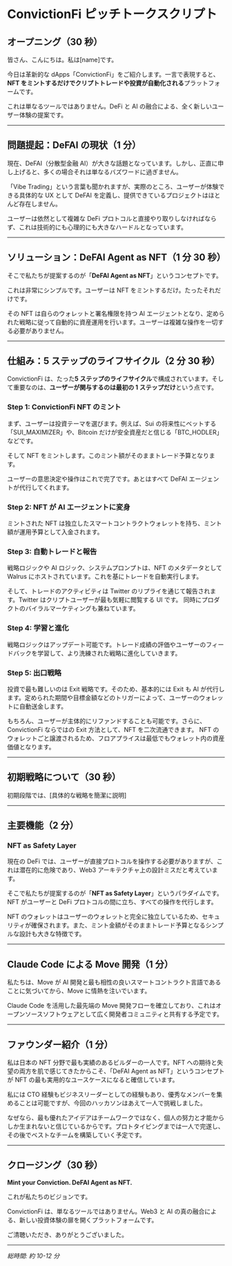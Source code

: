 # ConvictionFi ピッチトークスクリプト

## オープニング（30 秒）

皆さん、こんにちは。私は[name]です。

今日は革新的な dApps「ConvictionFi」をご紹介します。一言で表現すると、**NFT をミントするだけでクリプトトレードや投資が自動化される**プラットフォームです。

これは単なるツールではありません。DeFi と AI の融合による、全く新しいユーザー体験の提案です。

---

## 問題提起：DeFAI の現状（1 分）

現在、DeFAI（分散型金融 AI）が大きな話題となっています。しかし、正直に申し上げると、多くの場合それは単なるバズワードに過ぎません。

「Vibe Trading」という言葉も聞かれますが、実際のところ、ユーザーが体験できる具体的な UX として DeFAI を定義し、提供できているプロジェクトはほとんど存在しません。

ユーザーは依然として複雑な DeFi プロトコルと直接やり取りしなければならず、これは技術的にも心理的にも大きなハードルとなっています。

---

## ソリューション：DeFAI Agent as NFT（1 分 30 秒）

そこで私たちが提案するのが「**DeFAI Agent as NFT**」というコンセプトです。

これは非常にシンプルです。ユーザーは NFT をミントするだけ。たったそれだけです。

その NFT は自らのウォレットと署名権限を持つ AI エージェントとなり、定められた戦略に従って自動的に資産運用を行います。ユーザーは複雑な操作を一切する必要がありません。

---

## 仕組み：5 ステップのライフサイクル（2 分 30 秒）

ConvictionFi は、たった**5 ステップのライフサイクル**で構成されています。そして重要なのは、**ユーザーが関与するのは最初の 1 ステップだけ**という点です。

### Step 1: ConvictionFi NFT のミント

まず、ユーザーは投資テーマを選びます。例えば、Sui の将来性にベットする「SUI_MAXIMIZER」や、Bitcoin だけが安全資産だと信じる「BTC_HODLER」などです。

そして NFT をミントします。このミント額がそのままトレード予算となります。

ユーザーの意思決定や操作はこれで完了です。あとはすべて DeFAI エージェントが代行してくれます。

### Step 2: NFT が AI エージェントに変身

ミントされた NFT は独立したスマートコントラクトウォレットを持ち、ミント額が運用予算として入金されます。

### Step 3: 自動トレードと報告

戦略ロジックや AI ロジック、システムプロンプトは、NFT のメタデータとして Walrus にホストされています。これを基にトレードを自動実行します。

そして、トレードのアクティビティは Twitter のリプライを通じて報告されます。Twitter はクリプトユーザーが最も気軽に閲覧する UI です。
同時にプロダクトのバイラルマーケティングも兼ねています。

### Step 4: 学習と進化

戦略ロジックはアップデート可能です。トレード成績の評価やユーザーのフィードバックを学習して、より洗練された戦略に進化していきます。

### Step 5: 出口戦略

投資で最も難しいのは Exit 戦略です。そのため、基本的には Exit も AI が代行します。定められた期間や目標金額などのトリガーによって、ユーザーのウォレットに自動送金します。

もちろん、ユーザーが主体的にリファンドすることも可能です。さらに、ConvictionFi ならではの Exit 方法として、NFT を二次流通できます。
NFT のウォレットごと譲渡されるため、フロアプライスは最低でもウォレット内の資産価値となります。

---

## 初期戦略について（30 秒）

初期段階では、[具体的な戦略を簡潔に説明]

---

## 主要機能（2 分）

### NFT as Safety Layer

現在の DeFi では、ユーザーが直接プロトコルを操作する必要がありますが、これは潜在的に危険であり、Web3 アーキテクチャ上の設計ミスだと考えています。

そこで私たちが提案するのが「**NFT as Safety Layer**」というパラダイムです。NFT がユーザーと DeFi プロトコルの間に立ち、すべての操作を代行します。

NFT のウォレットはユーザーのウォレットと完全に独立しているため、セキュリティが確保されます。また、ミント金額がそのままトレード予算となるシンプルな設計も大きな特徴です。

---

## Claude Code による Move 開発（1 分）

私たちは、Move が AI 開発と最も相性の良いスマートコントラクト言語であることに気づいてから、Move に情熱を注いでいます。

Claude Code を活用した最先端の Move 開発フローを確立しており、これはオープンソースソフトウェアとして広く開発者コミュニティと共有する予定です。

---

## ファウンダー紹介（1 分）

私は日本の NFT 分野で最も実績のあるビルダーの一人です。NFT への期待と失望の両方を肌で感じてきたからこそ、「DeFAI Agent as NFT」というコンセプトが NFT の最も実用的なユースケースになると確信しています。

私には CTO 経験もビジネスリーダーとしての経験もあり、優秀なメンバーを集めることは可能ですが、今回のハッカソンはあえて一人で挑戦しました。

なぜなら、最も優れたアイデアはチームワークではなく、個人の努力と才能からしか生まれないと信じているからです。プロトタイピングまでは一人で完遂し、その後でベストなチームを構築していく予定です。

---

## クロージング（30 秒）

**Mint your Conviction. DeFAI Agent as NFT.**

これが私たちのビジョンです。

ConvictionFi は、単なるツールではありません。Web3 と AI の真の融合による、新しい投資体験の扉を開くプラットフォームです。

ご清聴いただき、ありがとうございました。

---

_総時間: 約 10-12 分_
